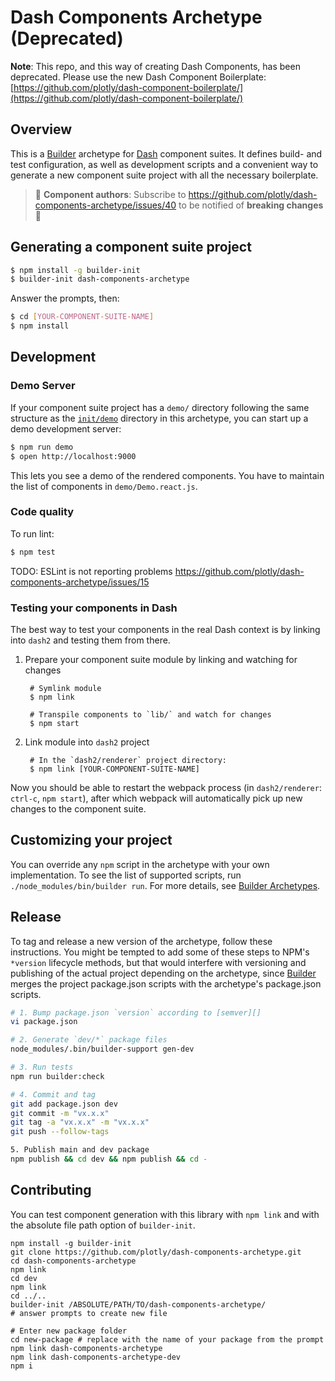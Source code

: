 # Dash Components Archetype (Deprecated)

**Note**: This repo, and this way of creating Dash Components, has been deprecated. Please use the new Dash Component Boilerplate: [https://github.com/plotly/dash-component-boilerplate/](https://github.com/plotly/dash-component-boilerplate/)

## Overview

This is a [Builder][] archetype for [Dash][] component suites. It defines build-
and test configuration, as well as development scripts and a convenient way to
generate a new component suite project with all the necessary boilerplate.

> :mega: **Component authors**: Subscribe to https://github.com/plotly/dash-components-archetype/issues/40 to be notified of **breaking changes** :mega:


## Generating a component suite project

```sh
$ npm install -g builder-init
$ builder-init dash-components-archetype
```

Answer the prompts, then:

```sh
$ cd [YOUR-COMPONENT-SUITE-NAME]
$ npm install
```

## Development

### Demo Server

If your component suite project has a `demo/` directory following the same
structure as the [`init/demo`](./init/demo) directory in this archetype, you can
start up a demo development server:

```sh
$ npm run demo
$ open http://localhost:9000
```

This lets you see a demo of the rendered components. You have to maintain the
list of components in `demo/Demo.react.js`.

### Code quality

To run lint:

```sh
$ npm test
```

TODO: ESLint is not reporting problems
https://github.com/plotly/dash-components-archetype/issues/15

### Testing your components in Dash

The best way to test your components in the real Dash context is by linking into
`dash2` and testing them from there.

1. Prepare your component suite module by linking and watching for changes

        # Symlink module
        $ npm link

        # Transpile components to `lib/` and watch for changes
        $ npm start

2. Link module into `dash2` project

        # In the `dash2/renderer` project directory:
        $ npm link [YOUR-COMPONENT-SUITE-NAME]

Now you should be able to restart the webpack process (in `dash2/renderer`:
`ctrl-c`, `npm start`), after which webpack will automatically pick up new
changes to the component suite.


## Customizing your project

You can override any `npm` script in the archetype with your own implementation.
To see the list of supported scripts, run `./node_modules/bin/builder run`. For
more details, see [Builder Archetypes][].

## Release

To tag and release a new version of the archetype, follow these instructions.
You might be tempted to add some of these steps to NPM's `*version` lifecycle
methods, but that would interfere with versioning and publishing of the actual
project depending on the archetype, since [Builder][] merges the project
package.json scripts with the archetype's package.json scripts.


```sh
# 1. Bump package.json `version` according to [semver][]
vi package.json

# 2. Generate `dev/*` package files
node_modules/.bin/builder-support gen-dev

# 3. Run tests
npm run builder:check

# 4. Commit and tag
git add package.json dev
git commit -m "vx.x.x"
git tag -a "vx.x.x" -m "vx.x.x"
git push --follow-tags

5. Publish main and dev package
npm publish && cd dev && npm publish && cd -
```

[Builder]: https://github.com/FormidableLabs/builder
[Builder Archetypes]: https://github.com/FormidableLabs/builder#archetypes
[Dash]: https://plot.ly/dash
[dash-core-components]: https://github.com/plotly/dash-core-components
[semver]: http://semver.org/

## Contributing

You can test component generation with this library with `npm link` and with the absolute file path option of `builder-init`.

```
npm install -g builder-init
git clone https://github.com/plotly/dash-components-archetype.git
cd dash-components-archetype
npm link
cd dev
npm link
cd ../..
builder-init /ABSOLUTE/PATH/TO/dash-components-archetype/
# answer prompts to create new file

# Enter new package folder
cd new-package # replace with the name of your package from the prompt
npm link dash-components-archetype
npm link dash-components-archetype-dev
npm i
```
